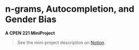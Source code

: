 # n-grams, Autocompletion, and Gender Bias

**A CPEN 221 MiniProject**

>    See the mini-project description on [Notion](https://cpen221ubc.notion.site/n-grams-Autocompletion-and-Gender-Bias-a1354ae0091d4f5bac9aa6caa8310b51).